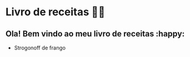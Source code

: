 # Livro de receitas :woman_cook:



## Ola! Bem vindo ao meu livro de receitas :happy:

- Strogonoff de frango

